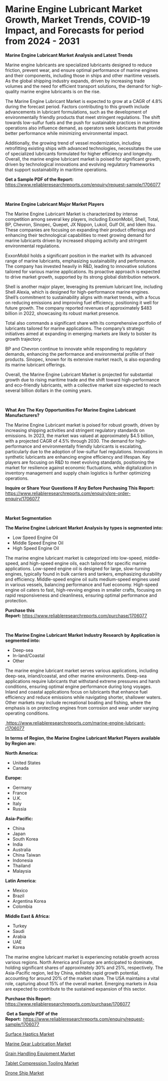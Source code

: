 <p><h1>Marine Engine Lubricant Market Growth, Market Trends, COVID-19 Impact, and Forecasts for period from 2024 - 2031</h1></p><p><strong>Marine Engine Lubricant Market Analysis and Latest Trends</strong></p>
<p><p>Marine engine lubricants are specialized lubricants designed to reduce friction, prevent wear, and ensure optimal performance of marine engines and their components, including those in ships and other maritime vessels. As the global shipping industry expands, driven by increasing trade volumes and the need for efficient transport solutions, the demand for high-quality marine engine lubricants is on the rise.</p><p>The Marine Engine Lubricant Market is expected to grow at a CAGR of 4.8% during the forecast period. Factors contributing to this growth include advancements in lubricant formulations, such as the development of environmentally friendly products that meet stringent regulations. The shift towards low-sulfur fuels and the push for sustainable practices in maritime operations also influence demand, as operators seek lubricants that provide better performance while minimizing environmental impact.</p><p>Additionally, the growing trend of vessel modernization, including retrofitting existing ships with advanced technologies, necessitates the use of specialized lubricants formulated for higher efficiency and longevity. Overall, the marine engine lubricant market is poised for significant growth, driven by technological innovations and evolving regulatory frameworks that support sustainability in maritime operations.</p></p>
<p><strong>Get a Sample PDF of the Report:&nbsp;</strong> <a href="https://www.reliableresearchreports.com/enquiry/request-sample/1706077?utm_campaign=13&utm_medium=2&utm_source=Github&utm_content=ia&utm_term=21102024&utm_id=marine-engine-lubricant">https://www.reliableresearchreports.com/enquiry/request-sample/1706077</a></p>
<p>&nbsp;</p>
<p><strong>Marine Engine Lubricant Major Market Players</strong></p>
<p><p>The Marine Engine Lubricant Market is characterized by intense competition among several key players, including ExxonMobil, Shell, Total, BP, Chevron, Sinopec, Quepet, JX Nippon, Lukoil, Gulf Oil, and Idem Itsu. These companies are focusing on expanding their product offerings and enhancing their technological capabilities to meet growing demand for marine lubricants driven by increased shipping activity and stringent environmental regulations.</p><p>ExxonMobil holds a significant position in the market with its advanced range of marine lubricants, emphasizing sustainability and performance. The company has invested heavily in R&D, leading to innovative solutions tailored for various marine applications. Its proactive approach is expected to drive market growth, supported by its strong global distribution network.</p><p>Shell is another major player, leveraging its premium lubricant line, including Shell Alexia, which is designed for high-performance marine engines. Shell’s commitment to sustainability aligns with market trends, with a focus on reducing emissions and improving fuel efficiency, positioning it well for future growth. The company reported revenues of approximately $483 billion in 2022, showcasing its robust market presence.</p><p>Total also commands a significant share with its comprehensive portfolio of lubricants tailored for marine applications. The company’s strategic initiatives aimed at expanding in emerging markets are likely to bolster its growth trajectory.</p><p>BP and Chevron continue to innovate while responding to regulatory demands, enhancing the performance and environmental profile of their products. Sinopec, known for its extensive market reach, is also expanding its marine lubricant offerings.</p><p>Overall, the Marine Engine Lubricant Market is projected for substantial growth due to rising maritime trade and the shift toward high-performance and eco-friendly lubricants, with a collective market size expected to reach several billion dollars in the coming years.</p></p>
<p>&nbsp;</p>
<p><strong>What Are The Key Opportunities For Marine Engine Lubricant Manufacturers?</strong></p>
<p><p>The Marine Engine Lubricant market is poised for robust growth, driven by increasing shipping activities and stringent regulatory standards on emissions. In 2023, the market was valued at approximately $4.5 billion, with a projected CAGR of 4.5% through 2030. The demand for high-performance and environmentally friendly lubricants is escalating, particularly due to the adoption of low-sulfur fuel regulations. Innovations in synthetic lubricants are enhancing engine efficiency and lifespan. Key players are focusing on R&D to meet evolving standards, positioning the market for resilience against economic fluctuations, while digitalization in inventory management and supply chain logistics is further optimizing operations.</p></p>
<p><strong>Inquire or Share Your Questions If Any Before Purchasing This Report:</strong> <a href="https://www.reliableresearchreports.com/enquiry/pre-order-enquiry/1706077?utm_campaign=13&utm_medium=2&utm_source=Github&utm_content=ia&utm_term=21102024&utm_id=marine-engine-lubricant">https://www.reliableresearchreports.com/enquiry/pre-order-enquiry/1706077</a></p>
<p>&nbsp;</p>
<p><strong>Market Segmentation</strong></p>
<p><strong>The Marine Engine Lubricant Market Analysis by types is segmented into:</strong></p>
<p><ul><li>Low Speed Engine Oil</li><li>Middle Speed Engine Oil</li><li>High Speed Engine Oil</li></ul></p>
<p><p>The marine engine lubricant market is categorized into low-speed, middle-speed, and high-speed engine oils, each tailored for specific marine applications. Low-speed engine oil is designed for large, slow-turning engines, typically found in bulk carriers and tankers, emphasizing durability and efficiency. Middle-speed engine oil suits medium-speed engines used in various vessels, balancing performance and fuel economy. High-speed engine oil caters to fast, high-revving engines in smaller crafts, focusing on rapid responsiveness and cleanliness, ensuring optimal performance and protection.</p></p>
<p><strong>Purchase this Report:&nbsp;</strong><a href="https://www.reliableresearchreports.com/purchase/1706077?utm_campaign=13&utm_medium=2&utm_source=Github&utm_content=ia&utm_term=21102024&utm_id=marine-engine-lubricant">https://www.reliableresearchreports.com/purchase/1706077</a></p>
<p>&nbsp;</p>
<p><strong>The Marine Engine Lubricant Market Industry Research by Application is segmented into:</strong></p>
<p><ul><li>Deep-sea</li><li>In-land/Coastal</li><li>Other</li></ul></p>
<p><p>The marine engine lubricant market serves various applications, including deep-sea, inland/coastal, and other marine environments. Deep-sea applications require lubricants that withstand extreme pressures and harsh conditions, ensuring optimal engine performance during long voyages. Inland and coastal applications focus on lubricants that enhance fuel efficiency and reduce emissions while navigating shorter, shallower waters. Other markets may include recreational boating and fishing, where the emphasis is on protecting engines from corrosion and wear under varying operating conditions.</p></p>
<p><a href="https://www.reliableresearchreports.com/marine-engine-lubricant-r1706077?utm_campaign=13&utm_medium=2&utm_source=Github&utm_content=ia&utm_term=21102024&utm_id=marine-engine-lubricant">&nbsp;https://www.reliableresearchreports.com/marine-engine-lubricant-r1706077</a></p>
<p><strong>In terms of Region, the Marine Engine Lubricant Market Players available by Region are:</strong></p>
<p>
    <p> <strong> North America: </strong>
        <ul>
            <li>United States</li>
            <li>Canada</li>
        </ul>
        </p> 
    <p> <strong> Europe: </strong>
        <ul>
            <li>Germany</li>
            <li>France</li>
            <li>U.K.</li>
            <li>Italy</li>
            <li>Russia</li>
        </ul>
        </p> 
    <p> <strong> Asia-Pacific: </strong>
        <ul>
            <li>China</li>
            <li>Japan</li>
            <li>South Korea</li>
            <li>India</li>
            <li>Australia</li>
            <li>China Taiwan</li>
            <li>Indonesia</li>
            <li>Thailand</li>
            <li>Malaysia</li>
        </ul>
        </p> 
    <p> <strong> Latin America: </strong>
        <ul>
            <li>Mexico</li>
            <li>Brazil</li>
            <li>Argentina Korea</li>
            <li>Colombia</li>
        </ul>
        </p> 
    <p> <strong> Middle East & Africa: </strong>
        <ul>
            <li>Turkey</li>
            <li>Saudi</li>
            <li>Arabia</li>
            <li>UAE</li>
            <li>Korea</li>
        </ul>
    </p>
    </p>
<p><p>The marine engine lubricant market is experiencing notable growth across various regions. North America and Europe are anticipated to dominate, holding significant shares of approximately 30% and 25%, respectively. The Asia-Pacific region, led by China, exhibits rapid growth potential, accounting for around 20% of the market share. The USA maintains a vital role, capturing about 15% of the overall market. Emerging markets in Asia are expected to contribute to the sustained expansion of this sector.</p></p>
<p><strong>Purchase this Report: </strong><a href="https://www.reliableresearchreports.com/purchase/1706077?utm_campaign=13&utm_medium=2&utm_source=Github&utm_content=ia&utm_term=21102024&utm_id=marine-engine-lubricant">https://www.reliableresearchreports.com/purchase/1706077</a></p>
<p>&nbsp;<strong>Get a Sample PDF of the Report:&nbsp;&nbsp;</strong><a href="https://www.reliableresearchreports.com/enquiry/request-sample/1706077?utm_campaign=13&utm_medium=2&utm_source=Github&utm_content=ia&utm_term=21102024&utm_id=marine-engine-lubricant">https://www.reliableresearchreports.com/enquiry/request-sample/1706077</a></p>
<p><strong></strong></p>
<p><p><a href="https://www.linkedin.com/pulse/navigating-global-surface-haptics-market-from-trends-strategy-2024-oe8je?utm_campaign=13&utm_medium=2&utm_source=Github&utm_content=ia&utm_term=21102024&utm_id=marine-engine-lubricant">Surface Haptics Market</a></p><p><a href="https://github.com/maniehilp9ib/Market-Research-Report-List-1/blob/main/marine-gear-lubrication-market.md?utm_campaign=13&utm_medium=2&utm_source=Github&utm_content=ia&utm_term=21102024&utm_id=marine-engine-lubricant">Marine Gear Lubrication Market</a></p><p><a href="https://www.linkedin.com/pulse/strategic-forecast-grain-handling-equipment-market-growth-trends-lyjef?utm_campaign=13&utm_medium=2&utm_source=Github&utm_content=ia&utm_term=21102024&utm_id=marine-engine-lubricant">Grain Handling Equipment Market</a></p><p><a href="https://issuu.com/reportprime-2/docs/tablet-compression-tooling-market-s_80cd3bc1d38e91?utm_campaign=13&utm_medium=2&utm_source=Github&utm_content=ia&utm_term=21102024&utm_id=marine-engine-lubricant">Tablet Compression Tooling Market</a></p><p><a href="https://issuu.com/reportprime-2/docs/drone-ship-market-size-2030.pptx_44c3fdd29e3295?utm_campaign=13&utm_medium=2&utm_source=Github&utm_content=ia&utm_term=21102024&utm_id=marine-engine-lubricant">Drone Ship Market</a></p></p>